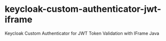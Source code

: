 # keycloak-custom-authenticator-jwt-iframe
Keycloak Custom Authenticator for JWT Token Validation with IFrame Java
